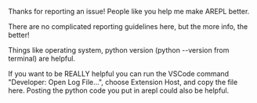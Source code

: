 Thanks for reporting an issue! People like you help me make AREPL better.

There are no complicated reporting guidelines here, but the more info, the better!

Things like operating system, python version (python --version from terminal) are helpful.

If you want to be REALLY helpful you can run the VSCode command "Developer: Open Log File...", choose Extension Host, and copy the file here. Posting the python code you put in arepl could also be helpful.
